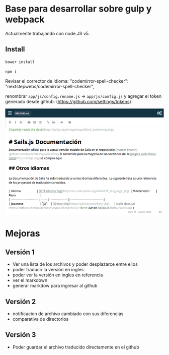 # Base para desarrollar sobre gulp y webpack

Actualmente trabajando con node.JS v5.

## Install 

`bower install`

`npm i `


Revisar el corrector de idioma: "codemirror-spell-checker": "nextstepwebs/codemirror-spell-checker",

renombrar `app/js/config.rename.js` -> `app/js/config.js` y agregar el token generado desde github: (https://github.com/settings/tokens)

![](./preview.png?raw=true)

# Mejoras

## Versión 1

- Ver una lista de los archivos y poder desplazarce entre ellos
- poder traducir la versión en ingles
- poder ver la versión en ingles en referencia
- ver el markdown
- generar markdow para ingresar al github

## Versión 2
- notificacion de archivo cambiado con sus diferencias
- comparativa de directorios

## Versión 3
- Poder guardar el archivo traducido directamente en el github
